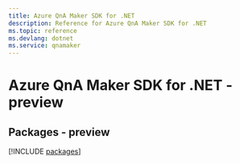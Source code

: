 ```yaml
---
title: Azure QnA Maker SDK for .NET
description: Reference for Azure QnA Maker SDK for .NET
ms.topic: reference
ms.devlang: dotnet
ms.service: qnamaker
---
```

# Azure QnA Maker SDK for .NET - preview
## Packages - preview
[!INCLUDE [packages](qna-maker-index.md)]

